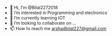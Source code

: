 - 👋 Hi, I’m @Bilal2272018
- 👀 I’m interested in Programming and electronics
- 🌱 I’m currently learning IOT
- 💞️ I’m looking to collaborate on ...
- 📫 How to reach me arshadbilal227@gmail.com

<!---
Bilal2272018/Bilal2272018 is a ✨ special ✨ repository because its `README.md` (this file) appears on your GitHub profile.
You can click the Preview link to take a look at your changes.
--->
